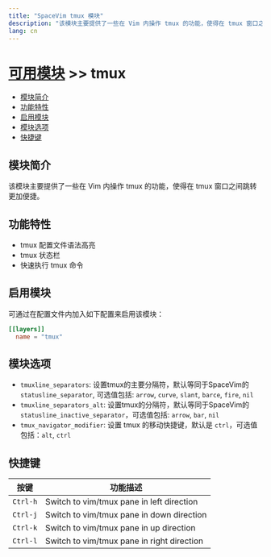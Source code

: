 ```yaml
---
title: "SpaceVim tmux 模块"
description: "该模块主要提供了一些在 Vim 内操作 tmux 的功能，使得在 tmux 窗口之间跳转更加便捷。"
lang: cn
---
```


# [可用模块](../) >> tmux

<!-- vim-markdown-toc GFM -->

- [模块简介](#模块简介)
- [功能特性](#功能特性)
- [启用模块](#启用模块)
- [模块选项](#模块选项)
- [快捷键](#快捷键)

<!-- vim-markdown-toc -->

## 模块简介

该模块主要提供了一些在 Vim 内操作 tmux 的功能，使得在 tmux 窗口之间跳转更加便捷。

## 功能特性

- tmux 配置文件语法高亮
- tmux 状态栏
- 快速执行 tmux 命令

## 启用模块

可通过在配置文件内加入如下配置来启用该模块：

```toml
[[layers]]
  name = "tmux"
```

## 模块选项

- `tmuxline_separators`: 设置tmux的主要分隔符，默认等同于SpaceVim的 `statusline_separator`, 可选值包括: `arrow`, `curve`, `slant`, `barce`, `fire`, `nil`
- `tmuxline_separators_alt`: 设置tmux的分隔符，默认等同于SpaceVim的 `statusline_inactive_separator`，可选值包括: `arrow`, `bar`, `nil`
- `tmux_navigator_modifier`: 设置 tmux 的移动快捷键，默认是 `ctrl`，可选值包括：`alt`, `ctrl`

## 快捷键

| 按键     | 功能描述                                   |
| -------- | ------------------------------------------ |
| `Ctrl-h` | Switch to vim/tmux pane in left direction  |
| `Ctrl-j` | Switch to vim/tmux pane in down direction  |
| `Ctrl-k` | Switch to vim/tmux pane in up direction    |
| `Ctrl-l` | Switch to vim/tmux pane in right direction |
